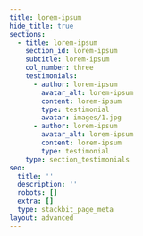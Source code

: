 ```yaml
---
title: lorem-ipsum
hide_title: true
sections:
  - title: lorem-ipsum
    section_id: lorem-ipsum
    subtitle: lorem-ipsum
    col_number: three
    testimonials:
      - author: lorem-ipsum
        avatar_alt: lorem-ipsum
        content: lorem-ipsum
        type: testimonial
        avatar: images/1.jpg
      - author: lorem-ipsum
        avatar_alt: lorem-ipsum
        content: lorem-ipsum
        type: testimonial
    type: section_testimonials
seo:
  title: ''
  description: ''
  robots: []
  extra: []
  type: stackbit_page_meta
layout: advanced
---
```

